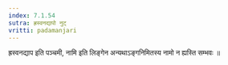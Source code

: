 ```yaml
---
index: 7.1.54
sutra: ह्रस्वनद्यापो नुट्
vritti: padamanjari
---
```


  ह्रस्वनद्याप इति पञ्चमी, नामि इति लिङ्गेन अन्यथाऽङ्गनिमितस्य नामो न ह्यस्ति सम्भवः ॥